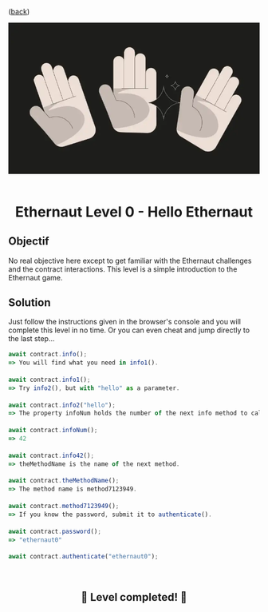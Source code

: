 <div align="center">
<p align="left">(<a href="https://github.com/Pedrojok01/Ethernaut-Solutions?tab=readme-ov-file#solutions">back</a>)</p>

<img src="../assets/levels/0-hello.webp" width="600px"/>
<br><br>
<h1><strong>Ethernaut Level 0 - Hello Ethernaut</strong></h1>

</div>

## Objectif

No real objective here except to get familiar with the Ethernaut challenges and the contract interactions. This level is a simple introduction to the Ethernaut game.

## Solution

Just follow the instructions given in the browser's console and you will complete this level in no time. Or you can even cheat and jump directly to the last step...

```javascript
await contract.info();
=> You will find what you need in info1().

await contract.info1();
=> Try info2(), but with "hello" as a parameter.

await contract.info2("hello");
=> The property infoNum holds the number of the next info method to call.

await contract.infoNum();
=> 42

await contract.info42();
=> theMethodName is the name of the next method.

await contract.theMethodName();
=> The method name is method7123949.

await contract.method7123949();
=> If you know the password, submit it to authenticate().

await contract.password();
=> "ethernaut0"

await contract.authenticate("ethernaut0");
```

<div align="center">
<br>
<h2>🎉 Level completed! 🎉</h2>
</div>
